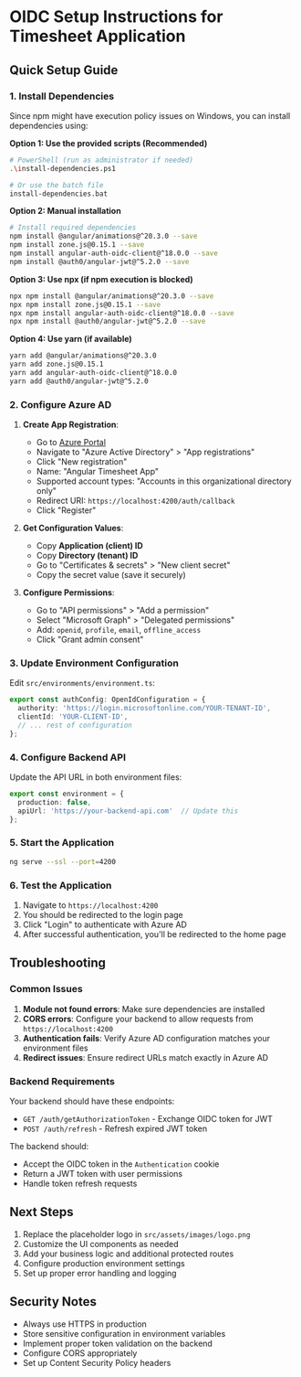 # OIDC Setup Instructions for Timesheet Application

## Quick Setup Guide

### 1. Install Dependencies

Since npm might have execution policy issues on Windows, you can install dependencies using:

**Option 1: Use the provided scripts (Recommended)**
```bash
# PowerShell (run as administrator if needed)
.\install-dependencies.ps1

# Or use the batch file
install-dependencies.bat
```

**Option 2: Manual installation**
```bash
# Install required dependencies
npm install @angular/animations@^20.3.0 --save
npm install zone.js@0.15.1 --save
npm install angular-auth-oidc-client@^18.0.0 --save
npm install @auth0/angular-jwt@^5.2.0 --save
```

**Option 3: Use npx (if npm execution is blocked)**
```bash
npx npm install @angular/animations@^20.3.0 --save
npx npm install zone.js@0.15.1 --save
npx npm install angular-auth-oidc-client@^18.0.0 --save
npx npm install @auth0/angular-jwt@^5.2.0 --save
```

**Option 4: Use yarn (if available)**
```bash
yarn add @angular/animations@^20.3.0
yarn add zone.js@0.15.1
yarn add angular-auth-oidc-client@^18.0.0
yarn add @auth0/angular-jwt@^5.2.0
```

### 2. Configure Azure AD

1. **Create App Registration**:
   - Go to [Azure Portal](https://portal.azure.com)
   - Navigate to "Azure Active Directory" > "App registrations"
   - Click "New registration"
   - Name: "Angular Timesheet App"
   - Supported account types: "Accounts in this organizational directory only"
   - Redirect URI: `https://localhost:4200/auth/callback`
   - Click "Register"

2. **Get Configuration Values**:
   - Copy **Application (client) ID**
   - Copy **Directory (tenant) ID**
   - Go to "Certificates & secrets" > "New client secret"
   - Copy the secret value (save it securely)

3. **Configure Permissions**:
   - Go to "API permissions" > "Add a permission"
   - Select "Microsoft Graph" > "Delegated permissions"
   - Add: `openid`, `profile`, `email`, `offline_access`
   - Click "Grant admin consent"

### 3. Update Environment Configuration

Edit `src/environments/environment.ts`:

```typescript
export const authConfig: OpenIdConfiguration = {
  authority: 'https://login.microsoftonline.com/YOUR-TENANT-ID',
  clientId: 'YOUR-CLIENT-ID',
  // ... rest of configuration
};
```

### 4. Configure Backend API

Update the API URL in both environment files:

```typescript
export const environment = {
  production: false,
  apiUrl: 'https://your-backend-api.com'  // Update this
};
```

### 5. Start the Application

```bash
ng serve --ssl --port=4200
```

### 6. Test the Application

1. Navigate to `https://localhost:4200`
2. You should be redirected to the login page
3. Click "Login" to authenticate with Azure AD
4. After successful authentication, you'll be redirected to the home page

## Troubleshooting

### Common Issues

1. **Module not found errors**: Make sure dependencies are installed
2. **CORS errors**: Configure your backend to allow requests from `https://localhost:4200`
3. **Authentication fails**: Verify Azure AD configuration matches your environment files
4. **Redirect issues**: Ensure redirect URLs match exactly in Azure AD

### Backend Requirements

Your backend should have these endpoints:

- `GET /auth/getAuthorizationToken` - Exchange OIDC token for JWT
- `POST /auth/refresh` - Refresh expired JWT token

The backend should:
- Accept the OIDC token in the `Authentication` cookie
- Return a JWT token with user permissions
- Handle token refresh requests

## Next Steps

1. Replace the placeholder logo in `src/assets/images/logo.png`
2. Customize the UI components as needed
3. Add your business logic and additional protected routes
4. Configure production environment settings
5. Set up proper error handling and logging

## Security Notes

- Always use HTTPS in production
- Store sensitive configuration in environment variables
- Implement proper token validation on the backend
- Configure CORS appropriately
- Set up Content Security Policy headers
